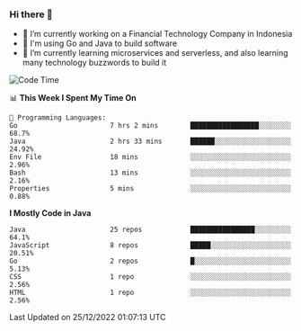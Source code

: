 ### Hi there 👋

<!--
**mazzama/mazzama** is a ✨ _special_ ✨ repository because its `README.md` (this file) appears on your GitHub profile.

Here are some ideas to get you started:

- 🔭 I’m currently working on ...
- 🌱 I’m currently learning ...
- 👯 I’m looking to collaborate on ...
- 🤔 I’m looking for help with ...
- 💬 Ask me about ...
- 📫 How to reach me: ...
- 😄 Pronouns: ...
- ⚡ Fun fact: ...
-->

- 🔭 I’m currently working on a Financial Technology Company in Indonesia
- :gun: I'm using Go and Java to build software
- 🌱 I’m currently learning microservices and serverless, and also learning many technology buzzwords to build it

<!--START_SECTION:waka-->
![Code Time](http://img.shields.io/badge/Code%20Time-2%2C479%20hrs%2039%20mins-blue)

📊 **This Week I Spent My Time On** 

```text
💬 Programming Languages: 
Go                       7 hrs 2 mins        █████████████████░░░░░░░░   68.7% 
Java                     2 hrs 33 mins       ██████░░░░░░░░░░░░░░░░░░░   24.92% 
Env File                 18 mins             ░░░░░░░░░░░░░░░░░░░░░░░░░   2.96% 
Bash                     13 mins             ░░░░░░░░░░░░░░░░░░░░░░░░░   2.16% 
Properties               5 mins              ░░░░░░░░░░░░░░░░░░░░░░░░░   0.88%

```

**I Mostly Code in Java** 

```text
Java                     25 repos            ████████████████░░░░░░░░░   64.1% 
JavaScript               8 repos             █████░░░░░░░░░░░░░░░░░░░░   20.51% 
Go                       2 repos             █░░░░░░░░░░░░░░░░░░░░░░░░   5.13% 
CSS                      1 repo              ░░░░░░░░░░░░░░░░░░░░░░░░░   2.56% 
HTML                     1 repo              ░░░░░░░░░░░░░░░░░░░░░░░░░   2.56%

```



 Last Updated on 25/12/2022 01:07:13 UTC
<!--END_SECTION:waka-->
